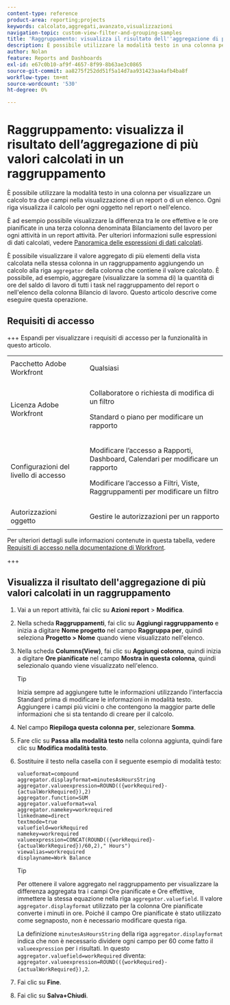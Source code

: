 ```yaml
---
content-type: reference
product-area: reporting;projects
keywords: calcolato,aggregati,avanzato,visualizzazioni
navigation-topic: custom-view-filter-and-grouping-samples
title: 'Raggruppamento: visualizza il risultato dell''aggregazione di più valori calcolati in un raggruppamento'
description: È possibile utilizzare la modalità testo in una colonna per visualizzare un calcolo tra due campi nella visualizzazione di un report o di un elenco. Ogni riga visualizza il calcolo per ogni oggetto nel report o nell'elenco.
author: Nolan
feature: Reports and Dashboards
exl-id: e67c0b10-af9f-4657-8f99-8b63ae3c0865
source-git-commit: aa8275f252dd51f5a14d7aa931423aa4afb4ba8f
workflow-type: tm+mt
source-wordcount: '530'
ht-degree: 0%

---
```


# Raggruppamento: visualizza il risultato dell’aggregazione di più valori calcolati in un raggruppamento

<!--Audited: 10/2024-->

È possibile utilizzare la modalità testo in una colonna per visualizzare un calcolo tra due campi nella visualizzazione di un report o di un elenco. Ogni riga visualizza il calcolo per ogni oggetto nel report o nell&#39;elenco.

È ad esempio possibile visualizzare la differenza tra le ore effettive e le ore pianificate in una terza colonna denominata Bilanciamento del lavoro per ogni attività in un report attività. Per ulteriori informazioni sulle espressioni di dati calcolati, vedere [Panoramica delle espressioni di dati calcolati](../../../reports-and-dashboards/reports/calc-cstm-data-reports/calculated-data-expressions.md).

È possibile visualizzare il valore aggregato di più elementi della vista calcolata nella stessa colonna in un raggruppamento aggiungendo un calcolo alla riga `aggregator` della colonna che contiene il valore calcolato. È possibile, ad esempio, aggregare (visualizzare la somma di) la quantità di ore del saldo di lavoro di tutti i task nel raggruppamento del report o nell&#39;elenco della colonna Bilancio di lavoro. Questo articolo descrive come eseguire questa operazione.

## Requisiti di accesso

+++ Espandi per visualizzare i requisiti di accesso per la funzionalità in questo articolo. 

<table style="table-layout:auto"> 
 <col> 
 <col> 
 <tbody> 
  <tr> 
   <td role="rowheader">Pacchetto Adobe Workfront</td> 
   <td> <p>Qualsiasi</p> </td> 
  </tr> 
  <tr> 
   <td role="rowheader">Licenza Adobe Workfront</td> 
   <td> 
   <p>Collaboratore o richiesta di modifica di un filtro </p>
   <p>Standard o piano per modificare un rapporto</p>
  </tr> 
  <tr> 
   <td role="rowheader">Configurazioni del livello di accesso</td> 
   <td> <p>Modificare l’accesso a Rapporti, Dashboard, Calendari per modificare un rapporto</p> <p>Modificare l’accesso a Filtri, Viste, Raggruppamenti per modificare un filtro</p> </td> 
  </tr> 
  <tr> 
   <td role="rowheader">Autorizzazioni oggetto</td> 
   <td> <p>Gestire le autorizzazioni per un rapporto</p>  </td> 
  </tr> 
 </tbody> 
</table>

Per ulteriori dettagli sulle informazioni contenute in questa tabella, vedere [Requisiti di accesso nella documentazione di Workfront](/help/quicksilver/administration-and-setup/add-users/access-levels-and-object-permissions/access-level-requirements-in-documentation.md).

+++

## Visualizza il risultato dell&#39;aggregazione di più valori calcolati in un raggruppamento

1. Vai a un report attività, fai clic su **Azioni report** > **Modifica**.
1. Nella scheda **Raggruppamenti**, fai clic su **Aggiungi raggruppamento** e inizia a digitare **Nome progetto** nel campo **Raggruppa per**, quindi seleziona **Progetto > Nome** quando viene visualizzato nell&#39;elenco.

1. Nella scheda **Columns(View)**, fai clic su **Aggiungi colonna**, quindi inizia a digitare **Ore pianificate** nel campo **Mostra in questa colonna**, quindi selezionalo quando viene visualizzato nell&#39;elenco.

   >[!TIP]
   >
   >Inizia sempre ad aggiungere tutte le informazioni utilizzando l&#39;interfaccia Standard prima di modificare le informazioni in modalità testo. Aggiungere i campi più vicini o che contengono la maggior parte delle informazioni che si sta tentando di creare per il calcolo.

1. Nel campo **Riepiloga questa colonna per**, selezionare **Somma**.
1. Fare clic su **Passa alla modalità testo** nella colonna aggiunta, quindi fare clic su **Modifica modalità testo**.
1. Sostituire il testo nella casella con il seguente esempio di modalità testo:

   ```
   valueformat=compound
   aggregator.displayformat=minutesAsHoursString
   aggregator.valueexpression=ROUND(({workRequired}-{actualWorkRequired}),2)
   aggregator.function=SUM
   aggregator.valueformat=val
   aggregator.namekey=workrequired
   linkedname=direct
   textmode=true
   valuefield=workRequired
   namekey=workrequired
   valueexpression=CONCAT(ROUND(({workRequired}-{actualWorkRequired})/60,2)," Hours") 
   viewalias=workrequired 
   displayname=Work Balance
   ```

   >[!TIP]
   >
   >Per ottenere il valore aggregato nel raggruppamento per visualizzare la differenza aggregata tra i campi Ore pianificate e Ore effettive, immettere la stessa equazione nella riga `aggregator.valuefield`. Il valore `aggregator.displayformat` utilizzato per la colonna Ore pianificate converte i minuti in ore. Poiché il campo Ore pianificate è stato utilizzato come segnaposto, non è necessario modificare questa riga.
   >
   >
   >La definizione `minutesAsHoursString` della riga `aggregator.displayformat` indica che non è necessario dividere ogni campo per 60 come fatto il `valueexpression` per i risultati. In questo `aggregator.valuefield=workRequired` diventa: `aggregator.valueexpression=ROUND(({workRequired}-{actualWorkRequired}),2`.
1. Fai clic su **Fine**.
1. Fai clic su **Salva+Chiudi**.
